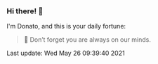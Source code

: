 ### Hi there! 👋 

I'm Donato, and this is your daily fortune:

> 🥠 Don’t forget you are always on our minds.

Last update: Wed May 26 09:39:40 2021